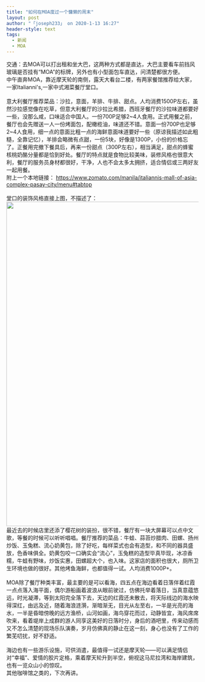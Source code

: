 ```yaml
---
title: "如何在MOA度过一个慵懒的周末"
layout: post
author: "「joseph233」 on 2020-1-13 16:27"
header-style: text
tags:
  - 新闻
  - MOA
---
```


<head></head>
<body>
  交通：去MOA可以打出租和坐大巴，这两种方式都是直达，大巴主要看车前挡风玻璃是否挂有“MOA”的标牌，另外也有小型面包车直达，问清楚都很方便。
 <br> 中午直奔MOA，靠近摩天轮的南侧，露天大看台二楼，有两家餐馆推荐给大家，一家Italianni's,一家中式湘菜餐厅堂口。
 <br> 
 <br> 意大利餐厅推荐菜品：沙拉，意面，羊排、牛排、甜点。人均消费1500P左右，虽然沙拉感觉像在吃草，但意大利餐厅的沙拉比希腊，西班牙餐厅的沙拉味道都要好一些，没那么咸，口味适合中国人。一份700P足够2~4人食用。正式用餐之前，餐厅也会先赠送一人一份烤面包，配橄榄油，味道还不错。意面一份700P也足够2~4人食用，细一点的意面比粗一点的海鲜意面味道要好一些（原谅我描述如此粗糙，全靠记忆），羊排会略微有点甜，一份5块，好像是1300P，小份的价格忘了。正餐用完撤下餐具后，再来一份甜点（300P左右），相当满足，甜点的蜂蜜核桃奶酪分量都是恰到好处。餐厅的特点就是食物比较美味，装修风格也很意大利，餐厅的服务员身材都很好，干净，人也不会太多太拥挤，适合情侣或三两好友一起用餐。
 <br> 附上一个本地链接：
 <a href="https://www.zomato.com/manila/italiannis-mall-of-asia-complex-pasay-city/menu#tabtop" target="_blank">https://www.zomato.com/manila/italiannis-mall-of-asia-complex-pasay-city/menu#tabtop</a>
 <br> 
 <br> 堂口的装饰风格直接上图，不描述了：
 <br> 
 <ignore_js_op> 
  <img aid="1326803" src="https://bbs.boniu123.cc/data/attachment/forum/202001/13/124114doxppdcayfnyonxt.png" zoomfile="data/attachment/forum/202001/13/124114doxppdcayfnyonxt.png" file="data/attachment/forum/202001/13/124114doxppdcayfnyonxt.png" width="850" inpost="1"> 
  <div class="tip tip_4 aimg_tip" id="aimg_1326803_menu" style="position: absolute; display: none" disautofocus="true"> 
   <div class="xs0"> 
    <p><strong>1578886444766.png</strong> <em class="xg1">(2.12 MB, 下载次数: 0)</em></p> 
    <p> <a href="forum.php?mod=attachment&amp;aid=MTMyNjgwM3w4MWMxYWE5M3wxNTc4OTIyMzkzfDB8NTUwNzg5&amp;nothumb=yes" target="_blank">下载附件</a> &nbsp;<a href="javascript:;" onclick="showWindow(this.id, this.getAttribute('url'), 'get', 0);" id="savephoto_1326803" url="home.php?mod=spacecp&amp;ac=album&amp;op=saveforumphoto&amp;aid=1326803&amp;handlekey=savephoto_1326803">保存到相册</a> </p> 
    <p class="xg1 y"><span title="2020-1-13 12:41">8&nbsp;小时前</span> 上传</p> 
   </div> 
   <div class="tip_horn"></div> 
  </div> 
 </ignore_js_op> 
 <br> 最近去的时候店里还添了樱花树的装扮，很不错，餐厅有一块大屏幕可以点中文歌，等餐的时候可以听听唱唱。餐厅推荐的菜品：牛蛙、蒜苔炒腊肉、田螺、扬州炒饭、玉兔糕、流心奶黄包，除了好吃，每样菜式也会有造型，和不同的器具盛放，色香味俱全。奶黄包咬一口确实会“流心”，玉兔糕的造型毕真毕现，冰凉香糯，牛蛙有野味，炒饭实惠，田螺超大个，也入味。这家店的面积也很大，厕所卫生环境也做的很好。其他烤鱼海鲜，也都值得一试。人均消费1000P+。
 <br> 
 <br> MOA除了餐厅种类丰富，最主要的是可以看海，四五点在海边看着日落伴着红霞一点点落入海平面，偶尔游船画着波浪从眼前驶过，仿佛托举着落日，当真意蕴悠远，时光凝滞，等到太阳完全落下去，天边的红霞还未散去，将天际线边的海水映得深红，由远及近，随着海浪涟漪，渐暗渐无，目光从左至右，一半是光亮的海水，一半是昏暗傍晚的远方渔桥，山河如画，海鸟穿花而过，动静皆宜，海风席席吹来，看着堤岸上成群的游人同享这美好的日落时分，身后的酒吧里，传来动感而又不怎么清楚的现场乐队演奏，岁月仿佛真的静止在这一刻，身心也没有了工作的繁芜叨扰，好不舒适。
 <br> 
 <br> 海边也有一些游乐设施，可供消遣，最值得一试还是摩天轮——可以满足情侣对“幸福”、爱情的胶片定格，乘着摩天轮升到半空，俯视这马尼拉湾和海岸建筑，也有一览众山小的惊叹。
 <br> 其他咖啡馆之类的，下次再讲。
 <br> 
 <br> 
 <br>
</body>


